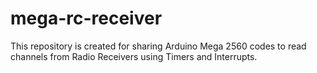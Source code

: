 # mega-rc-receiver
This repository is created for sharing Arduino Mega 2560 codes to read channels from Radio Receivers using Timers and Interrupts.
